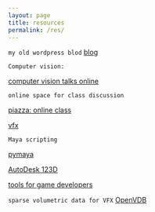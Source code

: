 ```yaml
---
layout: page
title: resources
permalink: /res/
---
```

`my old wordpress blod`
[blog]

`Computer vision:`

[computer vision talks online]

`online space for class discussion`

[piazza: online class]

[vfx]

`Maya scripting`

[pymaya]

[AutoDesk 123D]

[tools for game developers]

`sparse volumetric data for VFX`
[OpenVDB]

[computer vision talks online]: http://www.computervisiontalks.com/
[piazza: online class]: https://piazza.com/
[vfx]: https://www.fxguide.com
[pymaya]: http://zurbrigg.com/
[AutoDesk 123D]: http://blog.123dapp.com/
[tools for game developers]: https://www.codeandweb.com/
[OpenVDB]: http://www.openvdb.org/
[blog]: https://luozhipi.wordpress.com/
